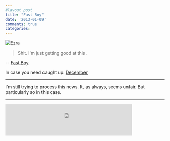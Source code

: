 ```yaml
---
#layout post
title: "Fast Boy"
date: '2013-01-09'
comments: true
categories: 
---
```


![Ezra](http://farm9.staticflickr.com/8492/8283252363_018972020d.jpg)

> Shit.  I'm just getting good at this.

-- [Fast Boy](http://www.teachingcancertocry.com/?p=1448)

In case you need caught up: [December](http://www.teachingcancertocry.com/?m=201212) 

---

I'm still trying to process this news. It, as always, seems unfair. But particularly so in this case.

---

<iframe width="400" height="100" style="position: relative; display: block; width: 400px; height: 100px;" src="http://bandcamp.com/EmbeddedPlayer/v=2/track=1833803361/size=venti/bgcol=FFFFFF/linkcol=4285BB/" allowtransparency="true" frameborder="0"><a href="http://noahgundersen.bandcamp.com/track/david">David by Noah Gundersen</a></iframe>
